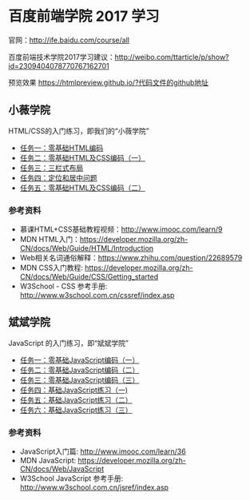 # 百度前端学院 2017 学习

官网：http://ife.baidu.com/course/all

百度前端技术学院2017学习建议：http://weibo.com/ttarticle/p/show?id=2309404078770767162701

预览效果 https://htmlpreview.github.io/?代码文件的github地址

## 小薇学院

HTML/CSS的入门练习，即我们的“小薇学院”

- [任务一：零基础HTML编码](/xiaowei/task1/task1.html)
- [任务二：零基础HTML及CSS编码（一）](/xiaowei/task2/task2.html)
- [任务三：三栏式布局](/xiaowei/task3/task3.html)
- [任务四：定位和居中问题](/xiaowei/task4/task4.html)
- [任务五：零基础HTML及CSS编码（二）](/xiaowei/task5/task5.html)

### 参考资料

- 慕课HTML+CSS基础教程视频：http://www.imooc.com/learn/9
- MDN HTML入门：https://developer.mozilla.org/zh-CN/docs/Web/Guide/HTML/Introduction
- Web相关名词通俗解释：https://www.zhihu.com/question/22689579
- MDN CSS入门教程: https://developer.mozilla.org/zh-CN/docs/Web/Guide/CSS/Getting_started
- W3School - CSS 参考手册: http://www.w3school.com.cn/cssref/index.asp

## 斌斌学院

JavaScript 的入门练习，即“斌斌学院”

- [任务一：零基础JavaScript编码（一）](/binbin/task1/task1.html)
- [任务二：零基础JavaScript编码（二）](/binbin/task2/task2.html)
- [任务三：零基础JavaScript编码（三）](/binbin/task3/task3.html)
- [任务四：基础JavaScript练习（一)](/binbin/task4/task4.html)
- [任务五：基础JavaScript练习（二）](/binbin/task5/task5.html)
- [任务六：基础JavaScript练习（三）](/binbin/task6/task6.html)


### 参考资料

- JavaScript入门篇: http://www.imooc.com/learn/36
- MDN JavaScript: https://developer.mozilla.org/zh-CN/docs/Web/JavaScript
- W3School JavaScript 参考手册: http://www.w3school.com.cn/jsref/index.asp

